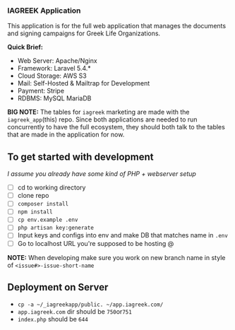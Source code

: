 ### IAGREEK Application

This application is for the full web application that manages the documents and signing campaigns for Greek Life Organizations.

**Quick Brief:**
 - Web Server: Apache/Nginx
 - Framework: Laravel 5.4.*
 - Cloud Storage: AWS S3
 - Mail: Self-Hosted & Mailtrap for Development
 - Payment: Stripe
 - RDBMS: MySQL MariaDB

**BIG NOTE:**
The tables for `iagreek` marketing are made with the `iagreek_app`(this) repo. Since both applications are needed to run concurrently to have the full ecosystem, they should both talk to the tables that are made in the application for now.


## To get started with development
_I assume you already have some kind of PHP + webserver setup_
- [ ] cd to working directory
- [ ] clone repo
- [ ] `composer install`
- [ ] `npm install`
- [ ] `cp env.example .env`
- [ ] `php artisan key:generate`
- [ ] Input keys and configs into env and make DB that matches name in `.env`
- [ ] Go to localhost URL you're supposed to be hosting @

**NOTE:** When developing make sure you work on new branch name in style of `<issue#>-issue-short-name`


## Deployment on Server
- `cp -a ~/_iagreekapp/public. ~/app.iagreek.com/`
- `app.iagreek.com` dir should be `750`or`751`
- `index.php` should be `644`
